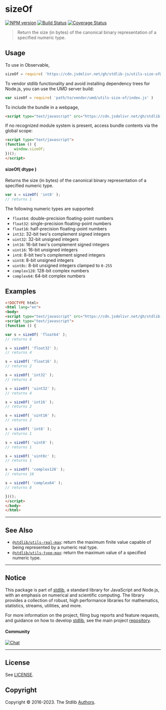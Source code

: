 <!--

@license Apache-2.0

Copyright (c) 2018 The Stdlib Authors.

Licensed under the Apache License, Version 2.0 (the "License");
you may not use this file except in compliance with the License.
You may obtain a copy of the License at

   http://www.apache.org/licenses/LICENSE-2.0

Unless required by applicable law or agreed to in writing, software
distributed under the License is distributed on an "AS IS" BASIS,
WITHOUT WARRANTIES OR CONDITIONS OF ANY KIND, either express or implied.
See the License for the specific language governing permissions and
limitations under the License.

-->

# sizeOf

[![NPM version][npm-image]][npm-url] [![Build Status][test-image]][test-url] [![Coverage Status][coverage-image]][coverage-url] <!-- [![dependencies][dependencies-image]][dependencies-url] -->

> Return the size (in bytes) of the canonical binary representation of a specified numeric type.

<!-- Section to include introductory text. Make sure to keep an empty line after the intro `section` element and another before the `/section` close. -->

<section class="intro">

</section>

<!-- /.intro -->

<!-- Package usage documentation. -->



<section class="usage">

## Usage

To use in Observable,

```javascript
sizeOf = require( 'https://cdn.jsdelivr.net/gh/stdlib-js/utils-size-of@umd/browser.js' )
```

To vendor stdlib functionality and avoid installing dependency trees for Node.js, you can use the UMD server build:

```javascript
var sizeOf = require( 'path/to/vendor/umd/utils-size-of/index.js' )
```

To include the bundle in a webpage,

```html
<script type="text/javascript" src="https://cdn.jsdelivr.net/gh/stdlib-js/utils-size-of@umd/browser.js"></script>
```

If no recognized module system is present, access bundle contents via the global scope:

```html
<script type="text/javascript">
(function () {
    window.sizeOf;
})();
</script>
```

#### sizeOf( dtype )

Returns the size (in bytes) of the canonical binary representation of a specified numeric type.

```javascript
var s = sizeOf( 'int8' );
// returns 1
```

The following numeric types are supported:

-   `float64`: double-precision floating-point numbers
-   `float32`: single-precision floating-point numbers
-   `float16`: half-precision floating-point numbers
-   `int32`: 32-bit two's complement signed integers
-   `uint32`: 32-bit unsigned integers
-   `int16`: 16-bit two's complement signed integers
-   `uint16`: 16-bit unsigned integers
-   `int8`: 8-bit two's complement signed integers
-   `uint8`: 8-bit unsigned integers
-   `uint8c`: 8-bit unsigned integers clamped to `0-255`
-   `complex128`: 128-bit complex numbers
-   `complex64`: 64-bit complex numbers

</section>

<!-- /.usage -->

<!-- Package usage notes. Make sure to keep an empty line after the `section` element and another before the `/section` close. -->

<section class="notes">

</section>

<!-- /.notes -->

<!-- Package usage examples. -->

<section class="examples">

## Examples

<!-- eslint no-undef: "error" -->

```html
<!DOCTYPE html>
<html lang="en">
<body>
<script type="text/javascript" src="https://cdn.jsdelivr.net/gh/stdlib-js/utils-size-of@umd/browser.js"></script>
<script type="text/javascript">
(function () {

var s = sizeOf( 'float64' );
// returns 8

s = sizeOf( 'float32' );
// returns 4

s = sizeOf( 'float16' );
// returns 2

s = sizeOf( 'int32' );
// returns 4

s = sizeOf( 'uint32' );
// returns 4

s = sizeOf( 'int16' );
// returns 2

s = sizeOf( 'uint16' );
// returns 2

s = sizeOf( 'int8' );
// returns 1

s = sizeOf( 'uint8' );
// returns 1

s = sizeOf( 'uint8c' );
// returns 1

s = sizeOf( 'complex128' );
// returns 16

s = sizeOf( 'complex64' );
// returns 8

})();
</script>
</body>
</html>
```

</section>

<!-- /.examples -->

<!-- Section for describing a command-line interface. -->



<!-- Section to include cited references. If references are included, add a horizontal rule *before* the section. Make sure to keep an empty line after the `section` element and another before the `/section` close. -->

<section class="references">

</section>

<!-- /.references -->

<!-- Section for related `stdlib` packages. Do not manually edit this section, as it is automatically populated. -->

<section class="related">

* * *

## See Also

-   <span class="package-name">[`@stdlib/utils-real-max`][@stdlib/utils/real-max]</span><span class="delimiter">: </span><span class="description">return the maximum finite value capable of being represented by a numeric real type.</span>
-   <span class="package-name">[`@stdlib/utils-type-max`][@stdlib/utils/type-max]</span><span class="delimiter">: </span><span class="description">return the maximum value of a specified numeric type.</span>

</section>

<!-- /.related -->

<!-- Section for all links. Make sure to keep an empty line after the `section` element and another before the `/section` close. -->


<section class="main-repo" >

* * *

## Notice

This package is part of [stdlib][stdlib], a standard library for JavaScript and Node.js, with an emphasis on numerical and scientific computing. The library provides a collection of robust, high performance libraries for mathematics, statistics, streams, utilities, and more.

For more information on the project, filing bug reports and feature requests, and guidance on how to develop [stdlib][stdlib], see the main project [repository][stdlib].

#### Community

[![Chat][chat-image]][chat-url]

---

## License

See [LICENSE][stdlib-license].


## Copyright

Copyright &copy; 2016-2023. The Stdlib [Authors][stdlib-authors].

</section>

<!-- /.stdlib -->

<!-- Section for all links. Make sure to keep an empty line after the `section` element and another before the `/section` close. -->

<section class="links">

[npm-image]: http://img.shields.io/npm/v/@stdlib/utils-size-of.svg
[npm-url]: https://npmjs.org/package/@stdlib/utils-size-of

[test-image]: https://github.com/stdlib-js/utils-size-of/actions/workflows/test.yml/badge.svg?branch=main
[test-url]: https://github.com/stdlib-js/utils-size-of/actions/workflows/test.yml?query=branch:main

[coverage-image]: https://img.shields.io/codecov/c/github/stdlib-js/utils-size-of/main.svg
[coverage-url]: https://codecov.io/github/stdlib-js/utils-size-of?branch=main

<!--

[dependencies-image]: https://img.shields.io/david/stdlib-js/utils-size-of.svg
[dependencies-url]: https://david-dm.org/stdlib-js/utils-size-of/main

-->

[chat-image]: https://img.shields.io/gitter/room/stdlib-js/stdlib.svg
[chat-url]: https://app.gitter.im/#/room/#stdlib-js_stdlib:gitter.im

[stdlib]: https://github.com/stdlib-js/stdlib

[stdlib-authors]: https://github.com/stdlib-js/stdlib/graphs/contributors

[cli-section]: https://github.com/stdlib-js/utils-size-of#cli
[cli-url]: https://github.com/stdlib-js/utils-size-of/tree/cli
[@stdlib/utils-size-of]: https://github.com/stdlib-js/utils-size-of/tree/main

[umd]: https://github.com/umdjs/umd
[es-module]: https://developer.mozilla.org/en-US/docs/Web/JavaScript/Guide/Modules

[deno-url]: https://github.com/stdlib-js/utils-size-of/tree/deno
[umd-url]: https://github.com/stdlib-js/utils-size-of/tree/umd
[esm-url]: https://github.com/stdlib-js/utils-size-of/tree/esm
[branches-url]: https://github.com/stdlib-js/utils-size-of/blob/main/branches.md

[stdlib-license]: https://raw.githubusercontent.com/stdlib-js/utils-size-of/main/LICENSE

<!-- <related-links> -->

[@stdlib/utils/real-max]: https://github.com/stdlib-js/utils-real-max/tree/umd

[@stdlib/utils/type-max]: https://github.com/stdlib-js/utils-type-max/tree/umd

<!-- </related-links> -->

</section>

<!-- /.links -->
